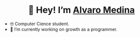 <h1 align="center">👋 Hey! I’m <a href="https://alvaro-mediina.github.io/Portfolio">Alvaro Medina</a></h1>

- 🤓 Computer Cience student.
- 🌱 I’m currently working on growth as a programmer.
